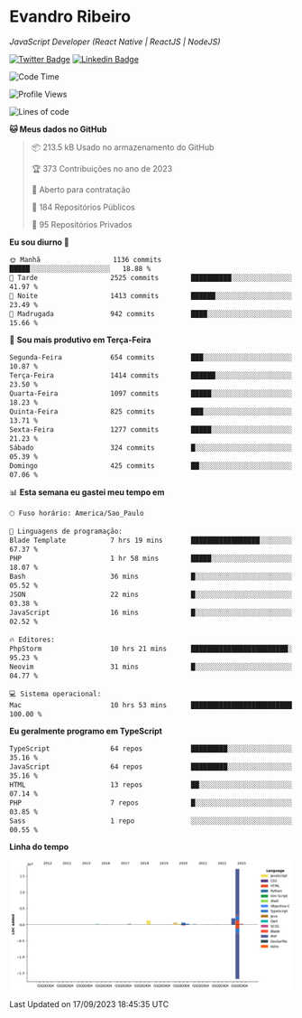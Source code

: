 # Evandro **Ribeiro**

*JavaScript Developer (React Native | ReactJS | NodeJS)*

[![Twitter Badge](https://img.shields.io/badge/-@ribeiroevandro-201B2D?style=flat-square&labelColor=201B2D&logo=twitter&logoColor=white&link=https://twitter.com/ribeiroevandro)](https://twitter.com/ribeiroevandro) 
[![Linkedin Badge](https://img.shields.io/badge/-Evandro%20Ribeiro-201B2D?style=flat-square&logo=Linkedin&logoColor=white&link=https://www.linkedin.com/in/ribeiroevandro)](https://www.linkedin.com/in/ribeiroevandro) 


<!--START_SECTION:waka-->
![Code Time](http://img.shields.io/badge/Code%20Time-3%2C401%20hrs%202%20mins-blue)

![Profile Views](http://img.shields.io/badge/Visualizac%C3%B5es%20do%20perfil-0-blue)

![Lines of code](https://img.shields.io/badge/Desde%20o%20Hello%20World%20eu%20escrevi-22.5%20million%20linhas%20de%20c%C3%B3digo-blue)

**🐱 Meus dados no GitHub** 

> 📦 213.5 kB Usado no armazenamento do GitHub 
 > 
> 🏆 373 Contribuições no ano de 2023
 > 
> 💼 Aberto para contratação
 > 
> 📜 184 Repositórios Públicos 
 > 
> 🔑 95 Repositórios Privados 
 > 
**Eu sou diurno 🐤** 

```text
🌞 Manhã                  1136 commits        █████░░░░░░░░░░░░░░░░░░░░   18.88 % 
🌆 Tarde                  2525 commits        ██████████░░░░░░░░░░░░░░░   41.97 % 
🌃 Noite                  1413 commits        ██████░░░░░░░░░░░░░░░░░░░   23.49 % 
🌙 Madrugada              942 commits         ████░░░░░░░░░░░░░░░░░░░░░   15.66 % 
```
📅 **Sou mais produtivo em Terça-Feira** 

```text
Segunda-Feira            654 commits         ███░░░░░░░░░░░░░░░░░░░░░░   10.87 % 
Terça-Feira              1414 commits        ██████░░░░░░░░░░░░░░░░░░░   23.50 % 
Quarta-Feira             1097 commits        █████░░░░░░░░░░░░░░░░░░░░   18.23 % 
Quinta-Feira             825 commits         ███░░░░░░░░░░░░░░░░░░░░░░   13.71 % 
Sexta-Feira              1277 commits        █████░░░░░░░░░░░░░░░░░░░░   21.23 % 
Sábado                   324 commits         █░░░░░░░░░░░░░░░░░░░░░░░░   05.39 % 
Domingo                  425 commits         ██░░░░░░░░░░░░░░░░░░░░░░░   07.06 % 
```


📊 **Esta semana eu gastei meu tempo em** 

```text
🕑︎ Fuso horário: America/Sao_Paulo

💬 Linguagens de programação: 
Blade Template           7 hrs 19 mins       █████████████████░░░░░░░░   67.37 % 
PHP                      1 hr 58 mins        █████░░░░░░░░░░░░░░░░░░░░   18.07 % 
Bash                     36 mins             █░░░░░░░░░░░░░░░░░░░░░░░░   05.52 % 
JSON                     22 mins             █░░░░░░░░░░░░░░░░░░░░░░░░   03.38 % 
JavaScript               16 mins             █░░░░░░░░░░░░░░░░░░░░░░░░   02.52 % 

🔥 Editores: 
PhpStorm                 10 hrs 21 mins      ████████████████████████░   95.23 % 
Neovim                   31 mins             █░░░░░░░░░░░░░░░░░░░░░░░░   04.77 % 

💻 Sistema operacional: 
Mac                      10 hrs 53 mins      █████████████████████████   100.00 % 
```

**Eu geralmente programo em TypeScript** 

```text
TypeScript               64 repos            █████████░░░░░░░░░░░░░░░░   35.16 % 
JavaScript               64 repos            █████████░░░░░░░░░░░░░░░░   35.16 % 
HTML                     13 repos            ██░░░░░░░░░░░░░░░░░░░░░░░   07.14 % 
PHP                      7 repos             █░░░░░░░░░░░░░░░░░░░░░░░░   03.85 % 
Sass                     1 repo              ░░░░░░░░░░░░░░░░░░░░░░░░░   00.55 % 
```



**Linha do tempo**

![Lines of Code chart](https://raw.githubusercontent.com/ribeiroevandro/ribeiroevandro/main/assets/bar_graph.png)


 Last Updated on 17/09/2023 18:45:35 UTC
<!--END_SECTION:waka-->
